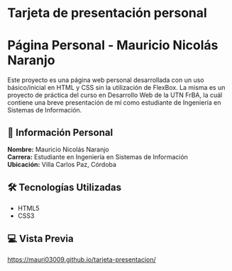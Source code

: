 # Tarjeta de presentación personal
# Página Personal - Mauricio Nicolás Naranjo

Este proyecto es una página web personal desarrollada con un uso básico/inicial en HTML y CSS sin la utilización de FlexBox. La misma es un proyecto de práctica del curso en Desarrollo Web de la UTN FrBA, la cuál contiene una breve presentación de mí como estudiante de Ingeniería en Sistemas de Información.

## 📌 Información Personal

**Nombre:** Mauricio Nicolás Naranjo  
**Carrera:** Estudiante en Ingeniería en Sistemas de Información  
**Ubicación:** Villa Carlos Paz, Córdoba

## 🛠 Tecnologías Utilizadas

- HTML5
- CSS3

## 💻 Vista Previa

https://mauri03009.github.io/tarjeta-presentacion/
